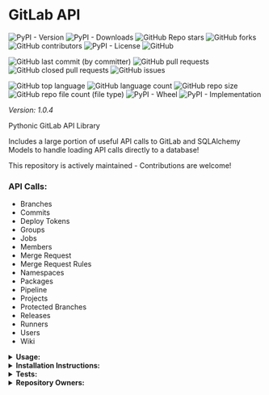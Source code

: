 # GitLab API

![PyPI - Version](https://img.shields.io/pypi/v/gitlab-api)
![PyPI - Downloads](https://img.shields.io/pypi/dd/gitlab-api)
![GitHub Repo stars](https://img.shields.io/github/stars/Knuckles-Team/gitlab-api)
![GitHub forks](https://img.shields.io/github/forks/Knuckles-Team/gitlab-api)
![GitHub contributors](https://img.shields.io/github/contributors/Knuckles-Team/gitlab-api)
![PyPI - License](https://img.shields.io/pypi/l/gitlab-api)
![GitHub](https://img.shields.io/github/license/Knuckles-Team/gitlab-api)

![GitHub last commit (by committer)](https://img.shields.io/github/last-commit/Knuckles-Team/gitlab-api)
![GitHub pull requests](https://img.shields.io/github/issues-pr/Knuckles-Team/gitlab-api)
![GitHub closed pull requests](https://img.shields.io/github/issues-pr-closed/Knuckles-Team/gitlab-api)
![GitHub issues](https://img.shields.io/github/issues/Knuckles-Team/gitlab-api)

![GitHub top language](https://img.shields.io/github/languages/top/Knuckles-Team/gitlab-api)
![GitHub language count](https://img.shields.io/github/languages/count/Knuckles-Team/gitlab-api)
![GitHub repo size](https://img.shields.io/github/repo-size/Knuckles-Team/gitlab-api)
![GitHub repo file count (file type)](https://img.shields.io/github/directory-file-count/Knuckles-Team/gitlab-api)
![PyPI - Wheel](https://img.shields.io/pypi/wheel/gitlab-api)
![PyPI - Implementation](https://img.shields.io/pypi/implementation/gitlab-api)

*Version: 1.0.4*

Pythonic GitLab API Library

Includes a large portion of useful API calls to GitLab and SQLAlchemy Models to handle loading API calls directly to a database!

This repository is actively maintained - Contributions are welcome!

### API Calls:
- Branches
- Commits
- Deploy Tokens
- Groups
- Jobs
- Members
- Merge Request
- Merge Request Rules
- Namespaces
- Packages
- Pipeline
- Projects
- Protected Branches
- Releases
- Runners
- Users
- Wiki

<details>
  <summary><b>Usage:</b></summary>

Using the API directly

```python
#!/usr/bin/python
# coding: utf-8
import gitlab_api

token = "<GITLAB_TOKEN/PERSONAL_TOKEN>"
gitlab_url = "<GITLAB_URL>"
client = gitlab_api.Api(url=gitlab_url, token=token)

users = client.get_users()
print(users)

created_merge_request = client.create_merge_request(project_id=123, source_branch="development",
                                                    target_branch="production",title="Merge Request Title")
print(f"Merge Request Title: {created_merge_request.data.title}\nDescription: {created_merge_request.data.description}")
users = client.get_users()
print(f"First user's email: {users.data[0].email}")

print(f"Projects: {client.get_projects()}")

response = client.get_runners(runner_type='instance_type', all_runners=True)
print(f"Runners: {response}")
```

Inserting API responses directly to a Postgres Database

```python
#!/usr/bin/python

import gitlab_api
from gitlab_api.utils import upsert
from gitlab_api.gitlab_db_models import BaseDBModel as Base
import urllib3
import os
from urllib.parse import quote_plus
from sqlalchemy import create_engine
from sqlalchemy.orm import sessionmaker

urllib3.disable_warnings(urllib3.exceptions.InsecureRequestWarning)

gitlab_token = os.environ["GITLAB_TOKEN"]
postgres_username = os.environ["POSTGRES_USERNAME"]
postgres_password = os.environ["POSTGRES_PASSWORD"]
postgres_db_host = os.environ["POSTGRES_DB_HOST"]
postgres_port = os.environ["POSTGRES_PORT"]
postgres_db_name = os.environ["POSTGRES_DB_NAME"]


if __name__ == "__main__":
    print("Creating GitLab Client...")
    client = gitlab_api.Api(
        url="http://gitlab.arpa/api/v4/",
        token=gitlab_token,
        verify=False,
    )
    print("GitLab Client Created\n\n")

    print("Creating Engine")
    engine = create_engine(
        f"postgresql://{postgres_username}:{quote_plus(postgres_password)}@"
        f"{postgres_db_host}:{postgres_port}/{postgres_db_name}"
    )
    print("Engine Created\n\n")

    print("Creating Tables...")
    Base.metadata.create_all(engine)
    print("Tables Created\n\n")

    print("Creating Session...")
    Session = sessionmaker(bind=engine)
    session = Session()
    print("Session Created\n\n")

    print("Fetching GitLab Data...")
    # User Data table is a dependency table
    user_response = client.get_users()
    print(
        f"Users ({len(user_response.data.users)}) Fetched - "
        f"Status: {user_response.status_code}\n"
    )

    # Namespaces table is a dependency table
    namespace_response = client.get_namespaces()
    print(
        f"Namespaces ({len(namespace_response.data.namespaces)}) Fetched - "
        f"Status: {namespace_response.status_code}\n"
    )

    # Project table requires Users and Namespaces
    project_response = client.get_nested_projects_by_group(group_id=2, per_page=100)
    print(
        f"Projects ({len(project_response.data.projects)}) Fetched - "
        f"Status: {project_response.status_code}\n"
    )

    # Merge Requests table requires Users, Namespaces, and Projects
    merge_request_response = client.get_group_merge_requests(
        argument="state=all", group_id=2
    )
    print(
        f"Merge Requests ({len(merge_request_response.data.merge_requests)}) Fetched - "
        f"Status: {merge_request_response.status_code}\n\n"
    )

    pipeline_job_responses = []
    for project in project_response.data.projects:
        pipeline_job_response = client.get_project_jobs(project_id=49)  # project.id)
        pipeline_job_responses.append(pipeline_job_response)
        print(
            f"Pipeline Jobs ({len(pipeline_job_response.data.jobs)}) Fetched for Project ({project.id}) - "
            f"Status: {pipeline_job_response.status_code}\n\n"
        )
        print(
            f"Inserting Pipeline Job {pipeline_job_response}\n\n"
            f"Data: {pipeline_job_response.data}"
        )

    print("Inserting Users Into Database...")
    upsert(session=session, response=user_response)
    print("Users Synchronization Complete!\n")

    print("Inserting Namespaces Into Database...")
    upsert(session=session, response=namespace_response)
    print("Namespaces Synchronization Complete!\n")

    print("Inserting Projects Into Database...\n")
    upsert(session=session, response=project_response)
    print("Projects Synchronization Complete!\n")

    print("Inserting Merge Requests Into Database...")
    upsert(session=session, response=merge_request_response)
    print("Merge Request Synchronization Complete!\n")

    print(f"Inserting ({len(pipeline_job_responses)}) Pipeline Jobs Into Database...")
    for pipeline_job_response in pipeline_job_responses:
        upsert(session=session, response=pipeline_job_response)
    print("Pipeline Jobs Synchronization Complete!\n\n\n")

    session.close()
    print("Session Closed")

```

</details>

<details>
  <summary><b>Installation Instructions:</b></summary>

Install Python Package

```bash
python -m pip install gitlab-api
```

</details>

<details>
  <summary><b>Tests:</b></summary>

pre-commit check
```bash
pre-commit run --all-files
```

pytest
```bash
python -m pip install -r test-requirements.txt
pytest ./test/test_gitlab_models.py
```
</details>


<details>
  <summary><b>Repository Owners:</b></summary>


<img width="100%" height="180em" src="https://github-readme-stats.vercel.app/api?username=Knucklessg1&show_icons=true&hide_border=true&&count_private=true&include_all_commits=true" />

![GitHub followers](https://img.shields.io/github/followers/Knucklessg1)
![GitHub User's stars](https://img.shields.io/github/stars/Knucklessg1)
</details>
